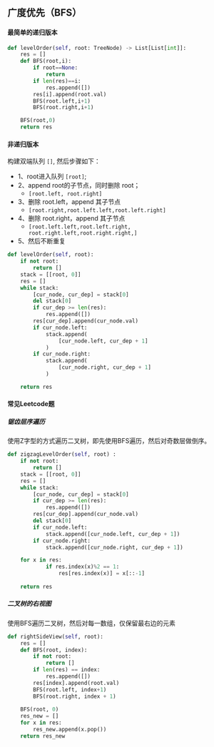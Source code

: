 ## 广度优先（BFS）

#### 最简单的递归版本

```python
def levelOrder(self, root: TreeNode) -> List[List[int]]:
    res = []
    def BFS(root,i):
        if root==None:
            return
        if len(res)==i:
            res.append([])
        res[i].append(root.val)
        BFS(root.left,i+1)
        BFS(root.right,i+1)

    BFS(root,0)
    return res
```

#### 非递归版本

构建双端队列 `[]`, 然后步骤如下：

- 1、root进入队列 `[root]`;
- 2、append root的子节点，同时删除 root；
  - `[root.left, root.right]` 
- 3、删除 root.left，append 其子节点
  - `[root.right,root.left.left,root.left.right]` 
- 4、删除 root.right，append 其子节点
  - `[root.left.left,root.left.right, root.right.left,root.right.right,]`  
- 5、然后不断重复

```python
def levelOrder(self, root):
    if not root:
        return []
    stack = [[root, 0]]
    res = []
    while stack:
        [cur_node, cur_dep] = stack[0]
        del stack[0]
        if cur_dep >= len(res):
            res.append([])
        res[cur_dep].append(cur_node.val)
        if cur_node.left:
            stack.append(
                [cur_node.left, cur_dep + 1]
            )
        if cur_node.right:
            stack.append(
                [cur_node.right, cur_dep + 1]
            )

    return res
```

#### 常见Leetcode题

##### 锯齿层序遍历

使用Z字型的方式遍历二叉树，即先使用BFS遍历，然后对奇数层做倒序。

```python
def zigzagLevelOrder(self, root) :
    if not root:
        return []
    stack = [[root, 0]]
    res = []
    while stack:
        [cur_node, cur_dep] = stack[0]
        if cur_dep >= len(res):
            res.append([])
        res[cur_dep].append(cur_node.val)
        del stack[0]
        if cur_node.left:
            stack.append([cur_node.left, cur_dep + 1])
        if cur_node.right:
            stack.append([cur_node.right, cur_dep + 1])

    for x in res:
            if res.index(x)%2 == 1:
                res[res.index(x)] = x[::-1]
                
    return res
```

##### 二叉树的右视图

使用BFS遍历二叉树，然后对每一数组，仅保留最右边的元素

```python
def rightSideView(self, root):
    res = []
    def BFS(root, index):
        if not root:
            return []
        if len(res) == index:
            res.append([])
        res[index].append(root.val)
        BFS(root.left, index+1)
        BFS(root.right, index + 1)
        
    BFS(root, 0)
    res_new = []
    for x in res:
        res_new.append(x.pop())
    return res_new
```





